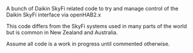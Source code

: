 A bunch of Daikin SkyFi related code to try and manage control of the Daikin SkyFi interface via openHAB2.x

This code differs from the SkyFi systems used in many parts of the world but is common in New Zealand and Australia.

Assume all code is a work in progress until commented otherwise. 
